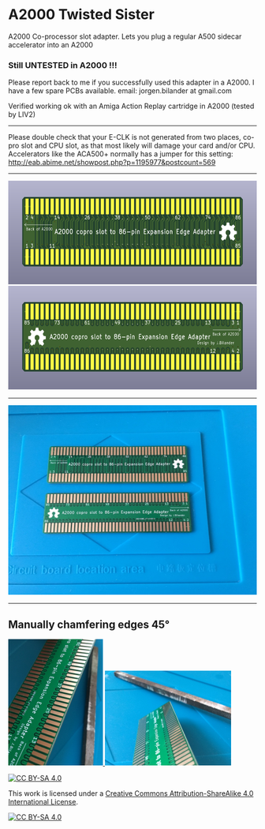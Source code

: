 # A2000 Twisted Sister

A2000 Co-processor slot adapter. Lets you plug a regular A500 sidecar accelerator into an A2000

### Still UNTESTED in A2000 !!!

Please report back to me if you successfully used this adapter in a A2000. I have a few spare PCBs available.
 email: jorgen.bilander at gmail.com
 
Verified working ok with an Amiga Action Replay cartridge in A2000 (tested by LIV2)

***

Please double check that your E-CLK is not generated from two places, co-pro slot and CPU slot, as that most likely will damage your card and/or CPU. Accelerators like the ACA500+ normally has a jumper for this setting: <br /> 
http://eab.abime.net/showpost.php?p=1195977&postcount=569

***

<a href="images/A2000_Twisted_Sister_pic1.png">
<img src="images/A2000_Twisted_Sister_pic1.png" width="580" height="210">
</a>
<br />
<a href="images/A2000_Twisted_Sister_pic2.png">
<img src="images/A2000_Twisted_Sister_pic2.png" width="580" height="210">
</a>

***

<a href="images/A2000_Twisted_Sister_pic3.jpg">
<img src="images/A2000_Twisted_Sister_pic3.jpg" width="512" height="384">
</a>
<br />

***

## Manually chamfering edges 45°

<a href="images/A2000_Twisted_Sister_pic4.jpg">
<img src="images/A2000_Twisted_Sister_pic4.jpg" width="192" height="256">
</a>
<a href="images/A2000_Twisted_Sister_pic5.jpg">
<img src="images/A2000_Twisted_Sister_pic5.jpg" width="256" height="192">
</a>

[![CC BY-SA 4.0][cc-by-sa-shield]][cc-by-sa]

This work is licensed under a
[Creative Commons Attribution-ShareAlike 4.0 International License][cc-by-sa].

[![CC BY-SA 4.0][cc-by-sa-image]][cc-by-sa]

[cc-by-sa]: http://creativecommons.org/licenses/by-sa/4.0/
[cc-by-sa-image]: https://licensebuttons.net/l/by-sa/4.0/88x31.png
[cc-by-sa-shield]: https://img.shields.io/badge/License-CC%20BY--SA%204.0-lightgrey.svg
